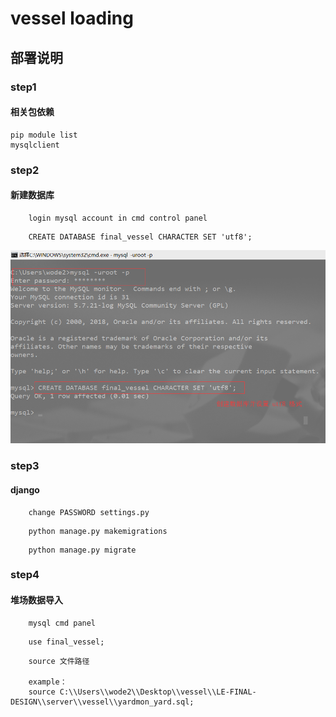 # vessel loading

## 部署说明
### step1
#### 相关包依赖
    pip module list
    mysqlclient
### step2
#### 新建数据库 
        login mysql account in cmd control panel
    
```mysql
    CREATE DATABASE final_vessel CHARACTER SET 'utf8';
```
![Create database](/note/database_create.png)
### step3
#### django 
        change PASSWORD settings.py 

```shell
    python manage.py makemigrations
```

```shell
    python manage.py migrate
```

### step4
#### 堆场数据导入
        mysql cmd panel
```mysql
    use final_vessel;
```

```mysql
    source 文件路径

    example：
    source C:\\Users\\wode2\\Desktop\\vessel\\LE-FINAL-DESIGN\\server\\vessel\\yardmon_yard.sql;
```
